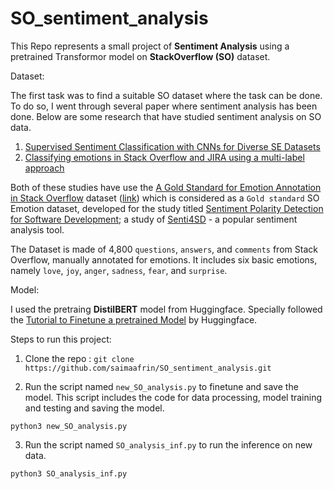 # SO_sentiment_analysis

This Repo represents a small project of **Sentiment Analysis** using a pretrained Transformor model on **StackOverflow (SO)** dataset. 

Dataset: 

The first task was to find a suitable SO dataset where the task can be done. To do so, I went through several paper where sentiment analysis has been done. Below are some research that have studied sentiment analysis on SO data.


1. [Supervised Sentiment Classification with CNNs for
Diverse SE Datasets](https://arxiv.org/pdf/1812.09653) 
2. [Classifying emotions in Stack Overflow and JIRA using a multi-label
approach](https://www.sciencedirect.com/science/article/pii/S0950705120300939)

Both of these studies have use the [A Gold Standard for Emotion Annotation in Stack Overflow](https://arxiv.org/pdf/1803.02300)  dataset ([link](https://github.com/collab-uniba/EmotionDatasetMSR18/tree/master)) which is considered as a `Gold standard` SO Emotion dataset, developed for the study titled [Sentiment Polarity Detection for Software Development](https://arxiv.org/pdf/1709.02984); a study of [Senti4SD](https://github.com/collab-uniba/Senti4SD) - a popular sentiment analysis tool. 

The Dataset is made of 4,800 `questions`, `answers`, and `comments` from Stack Overflow, manually annotated for emotions. It includes six basic emotions, namely `love`, `joy`, `anger`, `sadness`, `fear`, and `surprise`.

Model: 

I used the pretraing  **DistilBERT** model from Huggingface. 
Specially followed the [Tutorial to Finetune a pretrained Model](https://huggingface.co/blog/sentiment-analysis-python) by Huggingface. 

Steps to run this project:

1. Clone the repo : ```git clone https://github.com/saimaafrin/SO_sentiment_analysis.git```

2. Run the script named `new_SO_analysis.py` to finetune and save the model. This script includes the code for data processing, model training and testing and saving the model.

```python3 new_SO_analysis.py```

3. Run the script named `SO_analysis_inf.py` to run the inference on new data. 

```python3 SO_analysis_inf.py ```
